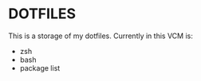 # DOTFILES

This is a storage of my dotfiles. Currently in this VCM is:

- zsh
- bash
- package list

